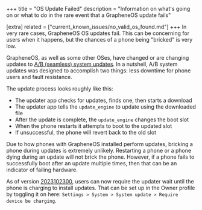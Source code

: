 +++
title = "OS Update Failed"
description = "Information on what's going on or what to do in the rare event that a GrapheneOS update fails"

[extra]
related = ["current_known_issues/no_valid_os_found.md"]
+++
In very rare cases, GrapheneOS OS updates fail. This can be concerning for users when it happens, but the chances of a phone being "bricked" is very low.

GrapheneOS, as well as some other OSes, have changed or are changing updates to [A/B (seamless) system updates](https://source.android.com/docs/core/ota/ab). In a nutshell, A/B system updates was designed to accomplish two things: less downtime for phone users and fault resistance.

The update process looks roughly like this:
- The updater app checks for updates, finds one, then starts a download
- The updater app tells the `update_engine` to update using the downloaded file
- After the update is complete, the `update_engine` changes the boot slot
- When the phone restarts it attempts to boot to the updated slot
- If unsuccessful, the phone will revert back to the old slot

Due to how phones with GrapheneOS installed perform updates, bricking a phone during updates is extremely unlikely. Restarting a phone or a phone dying during an update will not brick the phone. However, if a phone fails to successfully boot after an update multiple times, then that can be an indicator of failing hardware.

As of version [2023102300](https://grapheneos.org/releases#2023102300), users can now require the updater wait until the phone is charging to install updates. That can be set up in the Owner profile by toggling it on here: `Settings > System > System update > Require device be charging`.